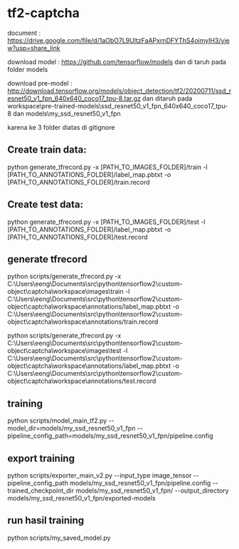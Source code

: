 # tf2-captcha
document : https://drive.google.com/file/d/1aObO7L9UltzFaAPxrnDFYThS4oimyIH3/view?usp=share_link

download model : https://github.com/tensorflow/models 
dan di taruh pada folder models

download pre-model : http://download.tensorflow.org/models/object_detection/tf2/20200711/ssd_resnet50_v1_fpn_640x640_coco17_tpu-8.tar.gz 
dan ditaruh pada workspace\pre-trained-models\ssd_resnet50_v1_fpn_640x640_coco17_tpu-8 dan models\my_ssd_resnet50_v1_fpn

karena ke 3 folder diatas di gitignore

## Create train data:
python generate_tfrecord.py -x [PATH_TO_IMAGES_FOLDER]/train -l [PATH_TO_ANNOTATIONS_FOLDER]/label_map.pbtxt -o [PATH_TO_ANNOTATIONS_FOLDER]/train.record

## Create test data:
python generate_tfrecord.py -x [PATH_TO_IMAGES_FOLDER]/test -l [PATH_TO_ANNOTATIONS_FOLDER]/label_map.pbtxt -o [PATH_TO_ANNOTATIONS_FOLDER]/test.record


## generate tfrecord
python scripts/generate_tfrecord.py -x C:\Users\eeng\Documents\src\python\tensorflow2\custom-object\captcha\workspace\images\train -l C:\Users\eeng\Documents\src\python\tensorflow2\custom-object\captcha\workspace\annotations/label_map.pbtxt -o C:\Users\eeng\Documents\src\python\tensorflow2\custom-object\captcha\workspace\annotations/train.record

python scripts/generate_tfrecord.py -x C:\Users\eeng\Documents\src\python\tensorflow2\custom-object\captcha\workspace\images\test -l C:\Users\eeng\Documents\src\python\tensorflow2\custom-object\captcha\workspace\annotations/label_map.pbtxt -o C:\Users\eeng\Documents\src\python\tensorflow2\custom-object\captcha\workspace\annotations/test.record


## training
python scripts/model_main_tf2.py --model_dir=models/my_ssd_resnet50_v1_fpn --pipeline_config_path=models/my_ssd_resnet50_v1_fpn/pipeline.config


## export training
python scripts/exporter_main_v2.py --input_type image_tensor --pipeline_config_path models/my_ssd_resnet50_v1_fpn/pipeline.config --trained_checkpoint_dir models/my_ssd_resnet50_v1_fpn/ --output_directory models/my_ssd_resnet50_v1_fpn/exported-models


## run hasil training
python scripts/my_saved_model.py